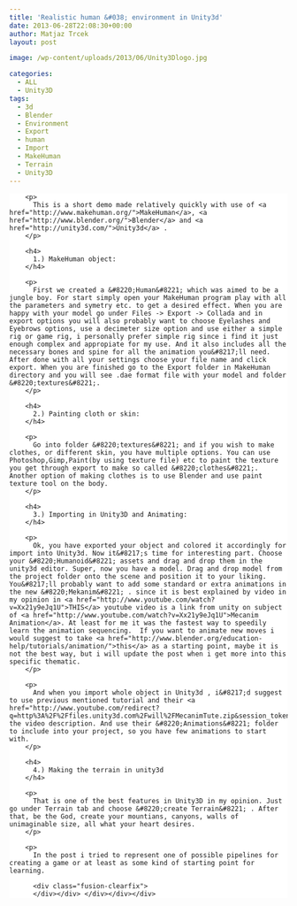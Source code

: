 ```yaml
---
title: 'Realistic human &#038; environment in Unity3d'
date: 2013-06-28T22:08:30+00:00
author: Matjaz Trcek
layout: post

image: /wp-content/uploads/2013/06/Unity3Dlogo.jpg

categories:
  - ALL
  - Unity3D
tags:
  - 3d
  - Blender
  - Environment
  - Export
  - human
  - Import
  - MakeHuman
  - Terrain
  - Unity3D
---
```

<div  class="fusion-fullwidth fullwidth-box hundred-percent-fullwidth"  style='background-color: #ffffff;background-position: center center;background-repeat: no-repeat;padding-top:0px;padding-right:0px;padding-bottom:0px;padding-left:0px;'>
  <div class="fusion-builder-row fusion-row ">
    <div  class="fusion-layout-column fusion_builder_column fusion_builder_column_1_1  fusion-one-full fusion-column-first fusion-column-last fusion-column-no-min-height 1_1"  style='margin-top:0px;margin-bottom:0px;'>
      <div class="fusion-column-wrapper" style="background-position:left top;background-repeat:no-repeat;-webkit-background-size:cover;-moz-background-size:cover;-o-background-size:cover;background-size:cover;"  data-bg-url="">
        <div class="fusion-video fusion-youtube" style="max-width:600px;max-height:350px;">
          <div class="video-shortcode">
          </div>
        </div>
        
        <p>
          This is a short demo made relatively quickly with use of <a href="http://www.makehuman.org/">MakeHuman</a>, <a href="http://www.blender.org/">Blender</a> and <a href="http://unity3d.com/">Unity3d</a> .
        </p>
        
        <h4>
          1.) MakeHuman object:
        </h4>
        
        <p>
          First we created a &#8220;Human&#8221; which was aimed to be a jungle boy. For start simply open your MakeHuman program play with all the parameters and symetry etc. to get a desired effect. When you are happy with your model go under Files -> Export -> Collada and in export options you will also probably want to choose Eyelashes and Eyebrows options, use a decimeter size option and use either a simple rig or game rig, i personally prefer simple rig since i find it just enough complex and appropiate for my use. And it also includes all the necessary bones and spine for all the animation you&#8217;ll need. After done with all your settings choose your file name and click export. When you are finished go to the Export folder in MakeHuman directory and you will see .dae format file with your model and folder &#8220;textures&#8221;.
        </p>
        
        <h4>
          2.) Painting cloth or skin:
        </h4>
        
        <p>
          Go into folder &#8220;textures&#8221; and if you wish to make clothes, or different skin, you have multiple options. You can use Photoshop,Gimp,Paint(by using texture file) etc to paint the texture you get through export to make so called &#8220;clothes&#8221;. Another option of making clothes is to use Blender and use paint texture tool on the body.
        </p>
        
        <h4>
          3.) Importing in Unity3D and Animating:
        </h4>
        
        <p>
          Ok, you have exported your object and colored it accordingly for import into Unity3d. Now it&#8217;s time for interesting part. Choose your &#8220;Humanoid&#8221; assets and drag and drop them in the unity3d editor. Super, now you have a model. Drag and drop model from the project folder onto the scene and position it to your liking. You&#8217;ll probably want to add some standard or extra animations in the new &#8220;Mekanim&#8221; . since it is best explained by video in my opinion in <a href="http://www.youtube.com/watch?v=Xx21y9eJq1U">THIS</a> youtube video is a link from unity on subject of <a href="http://www.youtube.com/watch?v=Xx21y9eJq1U">Mecanim Animation</a>. At least for me it was the fastest way to speedily learn the animation sequencing.  If you want to animate new moves i would suggest to take <a href="http://www.blender.org/education-help/tutorials/animation/">this</a> as a starting point, maybe it is not the best way, but i will update the post when i get more into this specific thematic.
        </p>
        
        <p>
          And when you import whole object in Unity3d , i&#8217;d suggest to use previous mentioned tutorial and their <a href="http://www.youtube.com/redirect?q=http%3A%2F%2Ffiles.unity3d.com%2Fwill%2FMecanimTute.zip&session_token=YkxDrBKFNYtUO7qdaj9pYGZr_BV8MTM3MjU5NDU4N0AxMzcyNTA4MTg3">download</a> in the video description. And use their &#8220;Animations&#8221; folder to include into your project, so you have few animations to start with.
        </p>
        
        <h4>
          4.) Making the terrain in unity3d
        </h4>
        
        <p>
          That is one of the best features in Unity3D in my opinion. Just go under Terrain tab and choose &#8220;create Terrain&#8221; . After that, be the God, create your mountians, canyons, walls of unimaginable size, all what your heart desires.
        </p>
        
        <p>
          In the post i tried to represent one of possible pipelines for creating a game or at least as some kind of starting point for learning.
          
          <div class="fusion-clearfix">
          </div></div> </div></div></div>